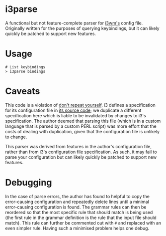 # i3parse
A functional but not feature-complete parser for [i3wm's](https://github.com/i3/i3) config file. Originally written for the purposes of querying keybindings, but it can likely quickly be patched to support new features.

# Usage

```
# List keybindings
> i3parse bindings

```

# Caveats
This code is a violation of [don't repeat yourself](http://wiki.c2.com/?DontRepeatYourself).
i3 defines a specification for its configuration file in [its source code](https://github.com/mariusmuja/i3wm/blob/dfcc65ab8dd8ff9b995c8f970424454342f8be2e/parser-specs/config.spec); we duplicate a different specification here which is liable to be invalidated by changes to i3's specification.
The author deemed that parsing this file (which is in a custom language that is parsed by a custom PERL script) was more effort that the costs of dealing with duplication, given that the configuration file is unlikely to change.

This parser was derived from features in the author's configuration file, rather than from i3's configuration file specification. As such, it may fail to parse your configuration but can likely quickly be patched to support new features.

# Debugging
In the case of parse errors, the author has found to helpful to copy the error-causing configuration and repeatedly delete lines until a minimal error-causing configuration is found. The grammar rules can then be reordered so that the most specific rule that should match is being used (the first rule in the grammar definition is the rule that the input file should match). This rule can further be commented out with `#` and replaced with an even simpler rule. Having such a minimised problem helps one debug.
